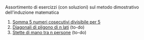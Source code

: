 Assortimento di esercizzi (con soluzioni) sul metodo dimostrativo dell'induzione matematica
1. [Somma 5 numeri cosecutivi divisibile per 5](../../issues/1)
2. [Diagonali di pligono di n lati]() (to-do)
3. [Stette di mano tra n persone]() (to-do)


